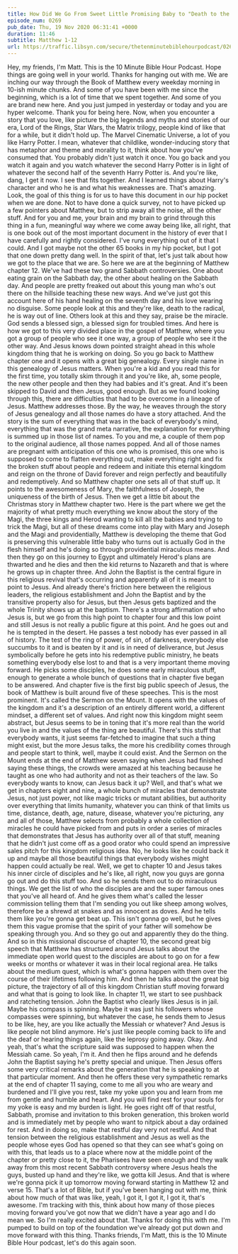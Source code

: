```yaml
---
title: How Did We Go From Sweet Little Promising Baby to "Death to the Radical!" in Just 12 Chapters of Matthew?
episode_num: 0269
pub_date: Thu, 19 Nov 2020 06:31:41 +0000
duration: 11:46
subtitle: Matthew 1-12
url: https://traffic.libsyn.com/secure/thetenminutebiblehourpodcast/0269_-_How_Did_We_Go_From_Sweet_Little_Promising_Baby_to_Death_to_the_Radical_in_Just_12_Chapters_of_Matthew.mp3
---
```


 Hey, my friends, I'm Matt. This is the 10 Minute Bible Hour Podcast. Hope things are going well in your world. Thanks for hanging out with me. We are inching our way through the Book of Matthew every weekday morning in 10-ish minute chunks. And some of you have been with me since the beginning, which is a lot of time that we spent together. And some of you are brand new here. And you just jumped in yesterday or today and you are hyper welcome. Thank you for being here. Now, when you encounter a story that you love, like picture the big legends and myths and stories of our era, Lord of the Rings, Star Wars, the Matrix trilogy, people kind of like that for a while, but it didn't hold up. The Marvel Cinematic Universe, a lot of you like Harry Potter. I mean, whatever that childlike, wonder-inducing story that has metaphor and theme and morality to it, think about how you've consumed that. You probably didn't just watch it once. You go back and you watch it again and you watch whatever the second Harry Potter is in light of whatever the second half of the seventh Harry Potter is. And you're like, dang, I get it now. I see that fits together. And I learned things about Harry's character and who he is and what his weaknesses are. That's amazing. Look, the goal of this thing is for us to have this document in our hip pocket when we are done. Not to have done a quick survey, not to have picked up a few pointers about Matthew, but to strip away all the noise, all the other stuff. And for you and me, your brain and my brain to grind through this thing in a fun, meaningful way where we come away being like, all right, that is one book out of the most important document in the history of ever that I have carefully and rightly considered. I've rung everything out of it that I could. And I got maybe not the other 65 books in my hip pocket, but I got that one down pretty dang well. In the spirit of that, let's just talk about how we got to the place that we are. So here we are at the beginning of Matthew chapter 12. We've had these two grand Sabbath controversies. One about eating grain on the Sabbath day, the other about healing on the Sabbath day. And people are pretty freaked out about this young man who's out there on the hillside teaching these new ways. And we've just got this account here of his hand healing on the seventh day and his love wearing no disguise. Some people look at this and they're like, death to the radical, he is way out of line. Others look at this and they say, praise be the miracle. God sends a blessed sign, a blessed sign for troubled times. And here is how we got to this very divided place in the gospel of Matthew, where you got a group of people who see it one way, a group of people who see it the other way. And Jesus knows down pointed straight ahead in this whole kingdom thing that he is working on doing. So you go back to Matthew chapter one and it opens with a great big genealogy. Every single name in this genealogy of Jesus matters. When you're a kid and you read this for the first time, you totally skim through it and you're like, ah, some people, the new other people and then they had babies and it's great. And it's been skipped to David and then Jesus, good enough. But as we found looking through this, there are difficulties that had to be overcome in a lineage of Jesus. Matthew addresses those. By the way, he weaves through the story of Jesus genealogy and all those names do have a story attached. And the story is the sum of everything that was in the back of everybody's mind, everything that was the grand meta narrative, the explanation for everything is summed up in those list of names. To you and me, a couple of them pop to the original audience, all those names popped. And all of those names are pregnant with anticipation of this one who is promised, this one who is supposed to come to flatten everything out, make everything right and fix the broken stuff about people and redeem and initiate this eternal kingdom and reign on the throne of David forever and reign perfectly and beautifully and redemptively. And so Matthew chapter one sets all of that stuff up. It points to the awesomeness of Mary, the faithfulness of Joseph, the uniqueness of the birth of Jesus. Then we get a little bit about the Christmas story in Matthew chapter two. Here is the part where we get the majority of what pretty much everything we know about the story of the Magi, the three kings and Herod wanting to kill all the babies and trying to trick the Magi, but all of these dreams come into play with Mary and Joseph and the Magi and providentially, Matthew is developing the theme that God is preserving this vulnerable little baby who turns out is actually God in the flesh himself and he's doing so through providential miraculous means. And then they go on this journey to Egypt and ultimately Herod's plans are thwarted and he dies and then the kid returns to Nazareth and that is where he grows up in chapter three. And John the Baptist is the central figure in this religious revival that's occurring and apparently all of it is meant to point to Jesus. And already there's friction here between the religious leaders, the religious establishment and John the Baptist and by the transitive property also for Jesus, but then Jesus gets baptized and the whole Trinity shows up at the baptism. There's a strong affirmation of who Jesus is, but we go from this high point to chapter four and this low point and still Jesus is not really a public figure at this point. And he goes out and he is tempted in the desert. He passes a test nobody has ever passed in all of history. The test of the ring of power, of sin, of darkness, everybody else succumbs to it and is beaten by it and is in need of deliverance, but Jesus symbolically before he gets into his redemptive public ministry, he beats something everybody else lost to and that is a very important theme moving forward. He picks some disciples, he does some early miraculous stuff, enough to generate a whole bunch of questions that in chapter five began to be answered. And chapter five is the first big public speech of Jesus, the book of Matthew is built around five of these speeches. This is the most prominent. It's called the Sermon on the Mount. It opens with the values of the kingdom and it's a description of an entirely different world, a different mindset, a different set of values. And right now this kingdom might seem abstract, but Jesus seems to be in toning that it's more real than the world you live in and the values of the thing are beautiful. There's this stuff that everybody wants, it just seems far-fetched to imagine that such a thing might exist, but the more Jesus talks, the more his credibility comes through and people start to think, well, maybe it could exist. And the Sermon on the Mount ends at the end of Matthew seven saying when Jesus had finished saying these things, the crowds were amazed at his teaching because he taught as one who had authority and not as their teachers of the law. So everybody wants to know, can Jesus back it up? Well, and that's what we get in chapters eight and nine, a whole bunch of miracles that demonstrate Jesus, not just power, not like magic tricks or mutant abilities, but authority over everything that limits humanity, whatever you can think of that limits us time, distance, death, age, nature, disease, whatever you're picturing, any and all of those, Matthew selects from probably a whole collection of miracles he could have picked from and puts in order a series of miracles that demonstrates that Jesus has authority over all of that stuff, meaning that he didn't just come off as a good orator who could spend an impressive sales pitch for this kingdom religious idea. No, he looks like he could back it up and maybe all those beautiful things that everybody wishes might happen could actually be real. Well, we get to chapter 10 and Jesus takes his inner circle of disciples and he's like, all right, now you guys are gonna go out and do this stuff too. And so he sends them out to do miraculous things. We get the list of who the disciples are and the super famous ones that you've all heard of. And he gives them what's called the lesser commission telling them that I'm sending you out like sheep among wolves, therefore be a shrewd at snakes and as innocent as doves. And he tells them like you're gonna get beat up. This isn't gonna go well, but he gives them this vague promise that the spirit of your father will somehow be speaking through you. And so they go out and apparently they do the thing. And so in this missional discourse of chapter 10, the second great big speech that Matthew has structured around Jesus talks about the immediate open world quest to the disciples are about to go on for a few weeks or months or whatever it was in their local regional area. He talks about the medium quest, which is what's gonna happen with them over the course of their lifetimes following him. And then he talks about the great big picture, the trajectory of all of this kingdom Christian stuff moving forward and what that is going to look like. In chapter 11, we start to see pushback and ratcheting tension. John the Baptist who clearly likes Jesus is in jail. Maybe his compass is spinning. Maybe it was just his followers whose compasses were spinning, but whatever the case, he sends them to Jesus to be like, hey, are you like actually the Messiah or whatever? And Jesus is like people not blind anymore. He's just like people coming back to life and the deaf or hearing things again, like the leprosy going away. Okay. And yeah, that's what the scripture said was supposed to happen when the Messiah came. So yeah, I'm it. And then he flips around and he defends John the Baptist saying he's pretty special and unique. Then Jesus offers some very critical remarks about the generation that he is speaking to at that particular moment. And then he offers these very sympathetic remarks at the end of chapter 11 saying, come to me all you who are weary and burdened and I'll give you rest, take my yoke upon you and learn from me from gentle and humble and heart. And you will find rest for your souls for my yoke is easy and my burden is light. He goes right off of that restful, Sabbath, promise and invitation to this broken generation, this broken world and is immediately met by people who want to nitpick about a day ordained for rest. And in doing so, make that restful day very not restful. And that tension between the religious establishment and Jesus as well as the people whose eyes God has opened so that they can see what's going on with this, that leads us to a place where now at the middle point of the chapter or pretty close to it, the Pharisees have seen enough and they walk away from this most recent Sabbath controversy where Jesus heals the guys, busted up hand and they're like, we gotta kill Jesus. And that is where we're gonna pick it up tomorrow moving forward starting in Matthew 12 and verse 15. That's a lot of Bible, but if you've been hanging out with me, think about how much of that was like, yeah, I got it, I got it, I got it, that's awesome. I'm tracking with this, think about how many of those pieces moving forward you've got now that we didn't have a year ago and I do mean we. So I'm really excited about that. Thanks for doing this with me. I'm pumped to build on top of the foundation we've already got put down and move forward with this thing. Thanks friends, I'm Matt, this is the 10 Minute Bible Hour podcast, let's do this again soon.
